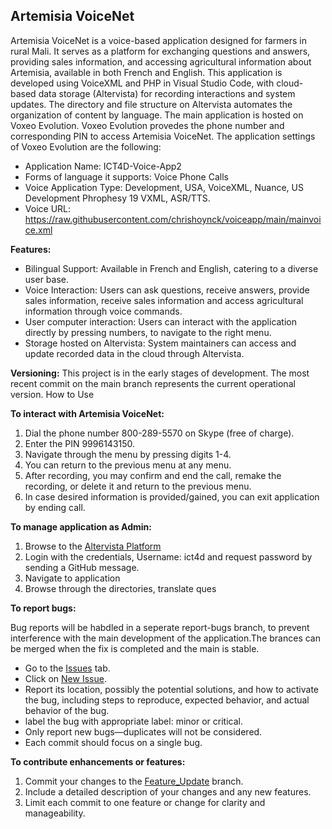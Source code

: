 ## Artemisia VoiceNet
Artemisia VoiceNet is a voice-based application designed for farmers in rural Mali. It serves as a platform for exchanging questions and answers, providing sales information, and accessing agricultural information about Artemisia, available in both French and English. This application is developed using VoiceXML and PHP in Visual Studio Code, with cloud-based data storage (Altervista) for recording interactions and system updates. The directory and file structure on Altervista automates the organization of content by language. The main application is hosted on Voxeo Evolution. Voxeo Evolution provedes the phone number and corresponding PIN to access Artemisia VoiceNet. 
The application settings of Voxeo Evolution are the following: 
- Application Name: ICT4D-Voice-App2
- Forms of language it supports: Voice Phone Calls
- Voice Application Type: Development, USA, VoiceXML, Nuance, US Development Phrophesy 19 VXML, ASR/TTS. 
- Voice URL: https://raw.githubusercontent.com/chrishoynck/voiceapp/main/mainvoice.xml

**Features:**

- Bilingual Support: Available in French and English, catering to a diverse user base.
- Voice Interaction: Users can ask questions, receive answers, provide sales information, receive sales information and access agricultural information through voice commands.
- User computer interaction: Users can interact with the application directly by pressing numbers, to navigate to the right menu.
- Storage hosted on Altervista: System maintainers can access and update recorded data in the cloud through Altervista.

**Versioning:** This project is in the early stages of development. The most recent commit on the main branch represents the current operational version.
How to Use

**To interact with Artemisia VoiceNet:**
1. Dial the phone number 800-289-5570 on Skype (free of charge).
2. Enter the PIN 9996143150.
3. Navigate through the menu by pressing digits 1-4.
4. You can return to the previous menu at any menu.
5. After recording, you may confirm and end the call, remake the recording, or delete it and return to the previous menu.
6. In case desired information is provided/gained, you can exit application by ending call.

**To manage application as Admin:**
1. Browse to the [Altervista Platform](https://s514.altervista.org/lf.pl?sid=f0cab20cb59cefba62a1e91adeb17b1a)
2. Login with the credentials, Username: ict4d and request password by sending a GitHub message.  
3. Navigate to application
4. Browse through the directories, translate ques

**To report bugs:** 

Bug reports will be habdled in a seperate report-bugs branch, to prevent interference with the main development of the application.The brances can be merged when the fix is completed and the main is stable.  

- Go to the [Issues](https://github.com/chrishoynck/voiceapp/issues) tab.
- Click on [New Issue](https://github.com/chrishoynck/voiceapp/issues/new/choose).
- Report its location, possibly the potential 
  solutions, and how to activate the bug, including steps to reproduce, expected behavior, and actual behavior of the bug. 
- label the bug with appropriate label: minor or critical.
- Only report new bugs—duplicates will not be considered.
- Each commit should focus on a single bug.

**To contribute enhancements or features:**
1. Commit your changes to the [Feature_Update](https://github.com/chrishoynck/voiceapp/tree/Feature_Updates) branch.
2. Include a detailed description of your changes and any new features.
3. Limit each commit to one feature or change for clarity and manageability.